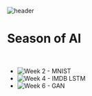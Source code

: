 ![header](https://capsule-render.vercel.app/api?type=waving&color=gradient&customColorList=30)

# Season of AI
<br>

- ![Week 2 - MNIST](https://github.com/TridentifyIshaan/SeasonofAI/blob/6bd557fca445027bc7c2adc6f439362f1089401d/MNIST.ipynb)
- ![Week 4 - IMDB LSTM](https://github.com/TridentifyIshaan/SeasonofAI/blob/6bd557fca445027bc7c2adc6f439362f1089401d/IMDB_reviews_Sentiment_Analysis_LSTM.ipynb)
- ![Week 6 - GAN ](https://github.com/TridentifyIshaan/SeasonofAI/blob/e808e3ceab3c91750b315b8d8a5ecc52a662c744/First_Simple_Gan.ipynb)
